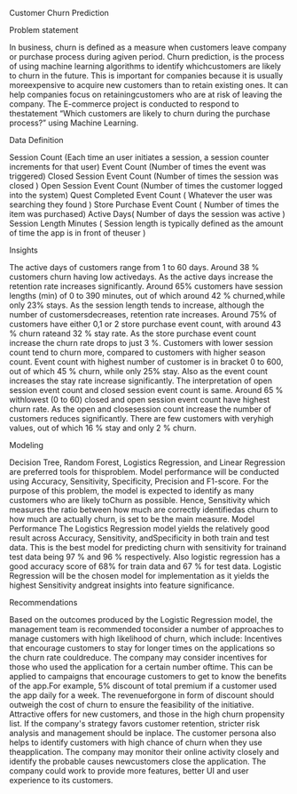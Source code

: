 Customer Churn Prediction

Problem statement

In business, churn is defined as a measure when customers leave company or purchase process during agiven period. Churn prediction, is the process of using machine learning algorithms to identify whichcustomers are likely to churn in the future. This is important for companies because it is usually moreexpensive to acquire new customers than to retain existing ones. It can help companies focus on retainingcustomers who are at risk of leaving the company. The E-commerce project is conducted to respond to thestatement “Which customers are likely to churn during the purchase process?” using Machine Learning.

Data Definition

Session Count (Each time an user initiates a session, a session counter increments for that user)
Event Count (Number of times the event was triggered)
Closed Session Event Count (Number of times the session was closed )
Open Session Event Count (Number of times the customer logged into the system)
Quest Completed Event Count ( Whatever the user was searching they found )
Store Purchase Event Count ( Number of times the item was purchased)
Active Days( Number of days the session was active )
Session Length Minutes ( Session length is typically defined as the amount of time the app is in front of theuser )

Insights

The active days of customers range from 1 to 60 days. Around 38 % customers churn having low activedays. As the active days increase the retention rate increases significantly.
Around 65% customers have session lengths (min) of 0 to 390 minutes, out of which around 42 % churned,while only 23% stays. As the session length tends to increase, although the number of customersdecreases, retention rate increases.
Around 75% of customers have either 0,1 or 2 store purchase event count, with around 43 % churn rateand 32 % stay rate. As the store purchase event count increase the churn rate drops to just 3 %.
Customers with lower session count tend to churn more, compared to customers with higher season count.
Event count with highest number of customer is in bracket 0 to 600, out of which 45 % churn, while only 25% stay. Also as the event count increases the stay rate increase significantly.
The interpretation of open session event count and closed session event count is same. Around 65 % withlowest (0 to 60) closed and open session event count have highest churn rate. As the open and closesession count increase the number of customers reduces significantly. There are few customers with veryhigh values, out of which 16 % stay and only 2 % churn.

Modeling

Decision Tree, Random Forest, Logistics Regression, and Linear Regression are preferred tools for thisproblem. Model performance will be conducted using Accuracy, Sensitivity, Specificity, Precision and F1-score.
For the purpose of this problem, the model is expected to identify as many customers who are likely toChurn as possible. Hence, Sensitivity which measures the ratio between how much are correctly identifiedas churn to how much are actually churn, is set to be the main measure.
Model Performance
The Logistics Regression model yields the relatively good result across Accuracy, Sensitivity, andSpecificity in both train and test data. This is the best model for predicting churn with sensitivity for trainand test data being 97 % and 96 % respectively. Also logistic regression has a good accuracy score of 68% for train data and 67 % for test data.
Logistic Regression will be the chosen model for implementation as it yields the highest Sensitivity andgreat insights into feature significance.

Recommendations

Based on the outcomes produced by the Logistic Regression model, the management team is recommended toconsider a number of approaches to manage customers with high likelihood of churn, which include:
Incentives that encourage customers to stay for longer times on the applications so the churn rate couldreduce. The company may consider incentives for those who used the application for a certain number oftime. This can be applied to campaigns that encourage customers to get to know the benefits of the app.For example, 5% discount of total premium if a customer used the app daily for a week. The revenueforgone in form of discount should outweigh the cost of churn to ensure the feasibility of the initiative.
Attractive offers for new customers, and those in the high churn propensity list.
If the company's strategy favors customer retention, stricter risk analysis and management should be inplace.
The customer persona also helps to identify customers with high chance of churn when they use theapplication. The company may monitor their online activity closely and identify the probable causes newcustomers close the application.
The company could work to provide more features, better UI and user experience to its customers.
